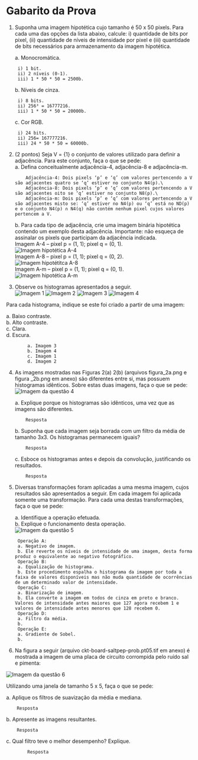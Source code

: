 # Gabarito da Prova
1. Suponha uma imagem hipotética cujo tamanho é 50 x 50 pixels. Para cada uma das opções da lista abaixo, calcule: i) quantidade de bits por pixel, (ii) quantidade de níveis de intensidade por pixel e (iii) quantidade de bits necessários para armazenamento da imagem hipotética.

    a.	Monocromática.
    
        i) 1 bit.
        ii) 2 níveis (0-1).
        iii) 1 * 50 * 50 = 2500b.

    b.  Níveis de cinza.
    
        i) 8 bits.
        ii) 256³ = 16777216.
        iii) 1 * 50 * 50 = 20000b.

    c.  Cor RGB.
    
        i) 24 bits.
        ii) 256= 167777216.
        iii) 24 * 50 * 50 = 60000b.

2.	(2 pontos) Seja V = {1} o conjunto de valores utilizado para definir a adjacência. Para este conjunto, faça o que se pede:\
    a.	Defina conceitualmente adjacência-4, adjacência-8 e adjacência-m.
    
            Adjacência-4: Dois pixels ‘p’ e ‘q’ com valores pertencendo a V são adjacentes quatro se ‘q’ estiver no conjunto N4(p).\
            Adjacência-8: Dois pixels ‘p’ e ‘q’ com valores pertencendo a V são adjacentes oito se ‘q’ estiver no conjunto N8(p).\
            Adjacência-m: Dois pixels ‘p’ e ‘q’ com valores pertencendo a V são adjacentes misto se: ‘q’ estiver no N4(p) ou ‘q’ está no ND(p) e o conjunto N4(p) ∩ N4(q) não contém nenhum pixel cujos valores pertencem a V.

    b.	Para cada tipo de adjacência, crie uma imagem binária hipotética contendo um exemplo desta adjacência. Importante: não esqueça de assinalar os pixels que participam da adjacência indicada.\
            Imagem A-4 – pixel p = (1, 1); pixel q = (0, 1).\
            ![Imagem hipotética A-4](https://github.com/talissonavila/IFCEMaracanau/blob/main/Ciencia_da_Computacao/Processamento_Digital_de_Imagens/2021_1/Avaliacao_1/imagens/pdi_2021_1_av1_resposta_3b_i.PNG)\
            Imagem A-8 – pixel p = (1, 1); pixel q = (0, 2).\
            ![Imagem hipotétitca A-8](https://github.com/talissonavila/IFCEMaracanau/blob/main/Ciencia_da_Computacao/Processamento_Digital_de_Imagens/2021_1/Avaliacao_1/imagens/pdi_2021_1_av1_resposta_3b_ii.PNG)\
            Imagem A-m – pixel p = (1, 1); pixel q = (0, 1).\
            ![Imagem hipotética A-m](https://github.com/talissonavila/IFCEMaracanau/blob/main/Ciencia_da_Computacao/Processamento_Digital_de_Imagens/2021_1/Avaliacao_1/imagens/pdi_2021_1_av1_resposta_3b_iii.PNG)

3.   Observe os histogramas apresentados a seguir.\
    ![Imagem 1](https://github.com/talissonavila/IFCEMaracanau/blob/main/Ciencia_da_Computacao/Processamento_Digital_de_Imagens/2021_1/Avaliacao_1/imagens/pdi_2021_1_av1_pergunta_3_i.png)
    ![Imagem 2](https://github.com/talissonavila/IFCEMaracanau/blob/main/Ciencia_da_Computacao/Processamento_Digital_de_Imagens/2021_1/Avaliacao_1/imagens/pdi_2021_1_av1_pergunta_3_ii.png)
    ![Imagem 3](https://github.com/talissonavila/IFCEMaracanau/blob/main/Ciencia_da_Computacao/Processamento_Digital_de_Imagens/2021_1/Avaliacao_1/imagens/pdi_2021_1_av1_pergunta_3_iii.png)
    ![Imagem 4](https://github.com/talissonavila/IFCEMaracanau/blob/main/Ciencia_da_Computacao/Processamento_Digital_de_Imagens/2021_1/Avaliacao_1/imagens/pdi_2021_1_av1_pergunta_3_iv.png)

Para cada histograma, indique se este foi criado a partir de uma imagem:

a.	Baixo contraste.\
b.	Alto contraste.\
c.	Clara.\
d.	Escura.
        
            a. Imagem 3
            b. Imagem 4
            c. Imagem 1
            d. Imagem 2
4.  As imagens mostradas nas Figuras 2(a) 2(b) (arquivos figura_2a.png e figura _2b.png em anexo) são diferentes entre si, mas possuem histogramas idênticos. Sobre estas duas imagens, faça o que se pede:\
![Imagem da questão 4](https://github.com/talissonavila/IFCEMaracanau/blob/main/Ciencia_da_Computacao/Processamento_Digital_de_Imagens/2021_1/Avaliacao_1/imagens/pdi_2021_1_av1_pergunta_4.png)

    a.	Explique porque os histogramas são idênticos, uma vez que as imagens são diferentes.
    
    		Resposta
		
    b.	Suponha que cada imagem seja borrada com um filtro da média de tamanho 3x3. Os histogramas permanecem iguais?
    
    		Resposta
		
    c.	Esboce os histogramas antes e depois da convolução, justificando os resultados.
    
        	Resposta
		
5. Diversas transformações foram aplicadas a uma mesma imagem, cujos resultados são apresentados a seguir. Em cada imagem foi aplicada somente uma transformação. Para cada uma destas transformações, faça o que se pede:

    a.	Identifique a operação efetuada.\
    b.	Explique o funcionamento desta operação.\
    ![Imagem da questão 5](https://github.com/talissonavila/IFCEMaracanau/blob/main/Ciencia_da_Computacao/Processamento_Digital_de_Imagens/2021_1/Avaliacao_1/imagens/pdi_2021_1_av1_pergunta_5.png)
    
        Operação A:
        a. Negativo de imagem.
        b. Ele reverte os níveis de intensidade de uma imagem, desta forma produz o equivalente ao negativo fotográfico.
        Operação B:
        a. Equalização de histograma.
        b. Este procedimento espalha o histograma da imagem por toda a faixa de valores disponíveis mas não muda quantidade de ocorrências de um determinado valor de intensidade.
        Operação C:
        a. Binarização de imagem.
        b. Ela converte a imagem em todos de cinza em preto e branco. Valores de intensidade antes maiores que 127 agora recebem 1 e valores de intensidade antes menores que 128 recebem 0.
        Operação D:
        a. Filtro da média.
        b.
        Operação E:
        a. Gradiente de Sobel.
        b.
6. Na figura a seguir (arquivo ckt-board-saltpep-prob.pt05.tif em anexo) é mostrada a imagem de uma placa de circuito corrompida pelo ruído sal e pimenta:

![Imagem da questão 6](https://github.com/talissonavila/IFCEMaracanau/blob/main/Ciencia_da_Computacao/Processamento_Digital_de_Imagens/2021_1/Avaliacao_1/imagens/pdi_2021_1_av1_pergunta_6.png)

Utilizando uma janela de tamanho 5 x 5, faça o que se pede:

a.	Aplique os filtros de suavização da média e mediana.

		Resposta
		
b.	Apresente as imagens resultantes.

		Resposta
		
c.	Qual filtro teve o melhor desempenho? Explique.

        	Resposta
